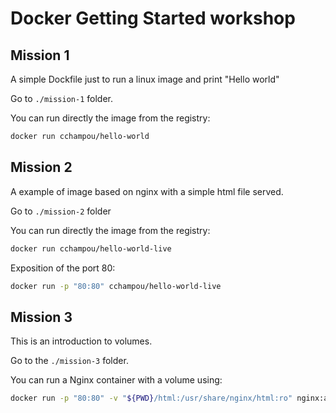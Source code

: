 # Docker Getting Started workshop

## Mission 1

A simple Dockfile just to run a linux image and print "Hello world"

Go to `./mission-1` folder.

You can run directly the image from the registry:

```sh
docker run cchampou/hello-world
```

## Mission 2

A example of image based on nginx with a simple html file served.

Go to `./mission-2` folder

You can run directly the image from the registry:

```sh
docker run cchampou/hello-world-live
```

Exposition of the port 80:

```sh
docker run -p "80:80" cchampou/hello-world-live
```

## Mission 3

This is an introduction to volumes.

Go to the `./mission-3` folder.

You can run a Nginx container with a volume using:

```sh
docker run -p "80:80" -v "${PWD}/html:/usr/share/nginx/html:ro" nginx:alpine-latest
```
